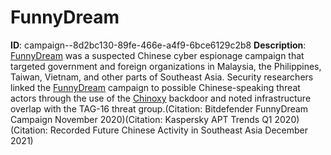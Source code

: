 # FunnyDream

**ID**: campaign--8d2bc130-89fe-466e-a4f9-6bce6129c2b8
**Description**: [FunnyDream](https://attack.mitre.org/campaigns/C0007) was a suspected Chinese cyber espionage campaign that targeted government and foreign organizations in Malaysia, the Philippines, Taiwan, Vietnam, and other parts of Southeast Asia. Security researchers linked the [FunnyDream](https://attack.mitre.org/campaigns/C0007) campaign to possible Chinese-speaking threat actors through the use of the [Chinoxy](https://attack.mitre.org/software/S1041) backdoor and noted infrastructure overlap with the TAG-16 threat group.(Citation: Bitdefender FunnyDream Campaign November 2020)(Citation: Kaspersky APT Trends Q1 2020)(Citation: Recorded Future Chinese Activity in Southeast Asia December 2021)

